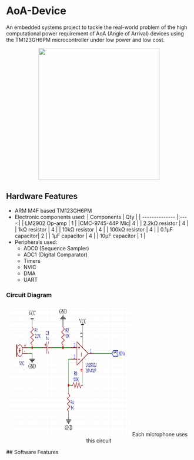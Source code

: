 # AoA-Device
An embedded systems project to tackle the real-world problem of the high computational power requirement of AoA (Angle of Arrival) devices using the TM123GH6PM microcontroller under low power and low cost. 

<p align="center">
<img src="AoAdevice.png" width="329" height="356.875">
</p>

## Hardware Features
- ARM M4F based TM123GH6PM
- Electronic components used:
    |   Components   |  Qty |
    | -------------- |:----:|
    | LM2902 Op-amp  |  1 |
    |CMC-9745-44P Mic| 4 |
    | 2.2kΩ resistor | 4 |
    | 1kΩ resistor   | 4 |
    | 10kΩ resistor  | 4 | 
    | 100kΩ resistor | 4 |
    | 0.1μF capacitor| 2 |
    | 1μF capacitor  | 4 |
    | 10μF capacitor | 1 |
- Peripherals used: 
    - ADC0 (Sequence Sampler)
    - ADC1 (Digital Comparator)
    - Timers
    - NVIC
    - DMA
    - UART

### Circuit Diagram
<p align="center">
<img src="Circuit.png" width="329" height="356.875">
Each microphone uses this circuit
</p>
## Software Features